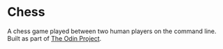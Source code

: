# Chess

A chess game played between two human players on the command line. Built as part of [The Odin Project](http://www.theodinproject.com/ruby-programming/ruby-final-project).